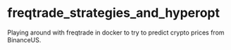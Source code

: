 # freqtrade_strategies_and_hyperopt
Playing around with freqtrade in docker to try to predict crypto prices from BinanceUS. 
